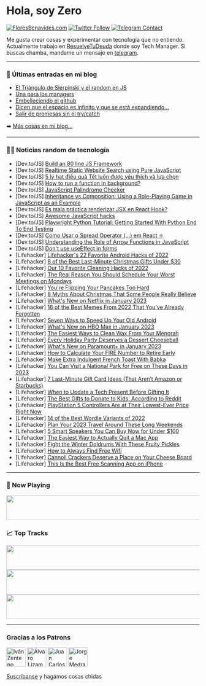 # Hola, soy Zero

[![FloresBenavides.com](https://img.shields.io/website?down_message=oops&label=MiBlog&style=for-the-badge&up_message=online&url=https%3A%2F%2Ffloresbenavides.com)](https://floresbenavides.com) [![Twitter Follow](https://img.shields.io/twitter/follow/ZeroDragon?color=%231DA1F2&label=Follow&logo=twitter&logoColor=ffffff&style=for-the-badge)](https://twitter.com/zerodragon) [![Telegram Contact](https://img.shields.io/badge/escr%C3%ADbeme-ZeroDragon-%2326A5E4?style=for-the-badge&logo=telegram)](https://t.me/zerodragon)

Me gusta crear cosas y experimentar con tecnología que no entiendo.
Actualmente trabajo en [ResuelveTuDeuda](http://github.com/resuelve) donde soy Tech Manager.
Si buscas chamba, mandame un mensaje en [telegram](https://t.me/zerodragon).

---

### 📕 Últimas entradas en mi blog
<!-- BLOG-POST-LIST:START -->
- [El Triángulo de Sierpinski y el random en JS](https://floresbenavides.com/el-triangulo-de-sierpinski-y-el-random-en-js/)
- [Una para los managers](https://floresbenavides.com/una-para-los-managers/)
- [Embelleciendo el github](https://floresbenavides.com/embelleciendo-el-github/)
- [Dicen que el espacio es infinito y que se está expandiendo…](https://floresbenavides.com/dicen-que-el-espacio-es-infinito-y-que-se-esta-expandiendo/)
- [Salir de promesas sin el try/catch](https://floresbenavides.com/salir-de-promesas-sin-el-try-catch/)
<!-- BLOG-POST-LIST:END -->

➡️ [Más cosas en mi blog...](https://floresbenavides.com)

---

### 👨‍💻 Noticias random de tecnología
<!-- TECH-POSTS:START -->
- [Dev.to/JS] [Build an 80 line JS Framework](https://dev.to/dperrymorrow/build-a-js-framework-with-80-lines-of-javascript-1bne)
- [Dev.to/JS] [Realtime Static Website Search using Pure JavaScript](https://dev.to/itsaomi/realtime-static-website-search-using-pure-javascript-35hi)
- [Dev.to/JS] [5 lý hạt điều quà Tết luôn được yêu thích và lựa chọn](https://dev.to/hopquatetsagogifts2023/5-ly-hat-dieu-qua-tet-luon-duoc-yeu-thich-va-lua-chon-531m)
- [Dev.to/JS] [How to run a function in background?](https://dev.to/ekamid/how-to-run-a-function-in-background-2c7g)
- [Dev.to/JS] [JavaScript Palindrome Checker](https://dev.to/nicholasgalante/javascript-palindrome-checker-1pf4)
- [Dev.to/JS] [Inheritance vs Composition: Using a Role-Playing Game in JavaScript as an Example](https://dev.to/kliukovkin/inheritance-vs-composition-using-a-role-playing-game-in-javascript-as-an-example-4b5g)
- [Dev.to/JS] [Es mala práctica renderizar JSX en React Hook?](https://dev.to/doublem_m/es-mala-practica-renderizar-jsx-en-react-hook-15dp)
- [Dev.to/JS] [Awesome JavaScript hacks](https://dev.to/mitchiemt11/awesome-javascript-hacks-35e3)
- [Dev.to/JS] [Playwright Python Tutorial: Getting Started With Python End To End Testing](https://dev.to/lambdatest/playwright-python-tutorial-getting-started-with-python-end-to-end-testing-27bk)
- [Dev.to/JS] [Como Usar o Spread Operator &lpar;…&rpar; em React ⚛](https://dev.to/mpetry/como-usar-o-spread-operator-em-react-22jb)
- [Dev.to/JS] [Understanding the Role of Arrow Functions in JavaScript](https://dev.to/erhaneth/what-are-fat-arrow-functions-354p)
- [Dev.to/JS] [Don&#39;t use useEffect in forms](https://dev.to/paulorievrs/dont-use-useeffect-in-forms-2l5f)
- [Lifehacker] [Lifehacker&#39;s 22 Favorite Android Hacks of 2022](https://lifehacker.com/lifehackers-22-favorite-android-hacks-of-2022-1849916274)
- [Lifehacker] [8 of the Best Last-Minute Christmas Gifts Under $30](https://lifehacker.com/8-of-the-best-last-minute-christmas-gifts-under-30-1849919385)
- [Lifehacker] [Our 10 Favorite Cleaning Hacks of 2022](https://lifehacker.com/our-10-favorite-cleaning-hacks-of-2022-1849919374)
- [Lifehacker] [The Real Reason You Should Schedule Your Worst Meetings on Mondays](https://lifehacker.com/the-real-reason-you-should-schedule-your-worst-meetings-1849918960)
- [Lifehacker] [You&#39;re Flipping Your Pancakes Too Hard](https://lifehacker.com/youre-flipping-your-pancakes-too-hard-1849919013)
- [Lifehacker] [8 Myths About Christmas That Some People Really Believe](https://lifehacker.com/8-myths-about-christmas-that-some-people-really-believe-1849916899)
- [Lifehacker] [What&#39;s New on Netflix in January 2023](https://lifehacker.com/whats-new-on-netflix-in-january-2023-1849919201)
- [Lifehacker] [16 of the Best Memes From 2022 That You&#39;ve Already Forgotten](https://lifehacker.com/16-of-the-best-memes-from-2022-that-youve-already-forgo-1849917713)
- [Lifehacker] [Seven Ways to Speed Up Your Old Android](https://lifehacker.com/seven-ways-to-speed-up-your-old-android-1849918015)
- [Lifehacker] [What&#39;s New on HBO Max in January 2023](https://lifehacker.com/whats-new-on-hbo-max-in-january-2023-1849917362)
- [Lifehacker] [The Easiest Ways to Clean Wax From Your Menorah](https://lifehacker.com/the-easiest-ways-to-clean-wax-from-your-menorah-1849916801)
- [Lifehacker] [Every Holiday Party Deserves a Dessert Cheeseball](https://lifehacker.com/every-holiday-party-deserves-a-dessert-cheeseball-1849916116)
- [Lifehacker] [What&#39;s New on Paramount+ in January 2023](https://lifehacker.com/whats-new-on-paramount-in-january-2023-1849917039)
- [Lifehacker] [How to Calculate Your FIRE Number to Retire Early](https://lifehacker.com/how-to-calculate-your-fire-number-to-retire-early-1849916204)
- [Lifehacker] [Make Extra Indulgent French Toast With Babka](https://lifehacker.com/make-extra-indulgent-french-toast-with-babka-1849915628)
- [Lifehacker] [You Can Visit a National Park for Free on These Days in 2023](https://lifehacker.com/you-can-visit-a-national-park-for-free-on-these-days-in-1849916124)
- [Lifehacker] [7 Last-Minute Gift Card Ideas &lpar;That Aren’t Amazon or Starbucks&rpar;](https://lifehacker.com/7-last-minute-gift-card-ideas-that-aren-t-amazon-or-st-1849916244)
- [Lifehacker] [When to Update a Tech Present Before Gifting It](https://lifehacker.com/when-to-update-a-tech-present-before-gifting-it-1849915760)
- [Lifehacker] [The Best Gifts to Donate to Kids, According to Reddit](https://lifehacker.com/the-best-gifts-to-donate-to-kids-according-to-reddit-1849915324)
- [Lifehacker] [PlayStation 5 Controllers Are at Their Lowest-Ever Price Right Now](https://lifehacker.com/playstation-5-controllers-are-at-their-lowest-ever-pric-1849915503)
- [Lifehacker] [14 of the Best Wordle Variants of 2022](https://lifehacker.com/14-of-the-best-wordle-variants-of-2022-1849915931)
- [Lifehacker] [Plan Your 2023 Travel Around These Long Weekends](https://lifehacker.com/plan-your-2023-travel-around-these-long-weekends-1849915406)
- [Lifehacker] [5 Smart Speakers You Can Buy Now for Under $100](https://lifehacker.com/5-smart-speakers-you-can-buy-now-for-under-100-1849912921)
- [Lifehacker] [The Easiest Way to Actually Quit a Mac App](https://lifehacker.com/the-easiest-way-to-actually-quit-a-mac-app-1849913743)
- [Lifehacker] [Fight the Winter Doldrums With These Fruity Pickles](https://lifehacker.com/fight-the-winter-doldrums-with-these-fruity-pickles-1849913637)
- [Lifehacker] [How to Always Find Free Wifi](https://lifehacker.com/how-to-always-find-free-wifi-1849914769)
- [Lifehacker] [Cannoli Crackers Deserve a Place on Your Cheese Board](https://lifehacker.com/cannoli-crackers-deserve-a-place-on-your-cheese-board-1849914856)
- [Lifehacker] [This Is the Best Free Scanning App on iPhone](https://lifehacker.com/this-is-the-best-free-scanning-app-on-iphone-1849913793)<!-- TECH-POSTS:END -->

---

### 🎵 Now Playing
<a href="https://spotify-now-playing-dun.vercel.app/now-playing?open"><img src="https://spotify-now-playing-dun.vercel.app/now-playing" width="540" height="64"></a>

### 📈 Top Tracks
<a href="https://spotify-now-playing-dun.vercel.app/top-tracks?i=1&open"><img src="https://spotify-now-playing-dun.vercel.app/top-tracks?i=1" width="540" height="64"></a>
<a href="https://spotify-now-playing-dun.vercel.app/top-tracks?i=2&open"><img src="https://spotify-now-playing-dun.vercel.app/top-tracks?i=2" width="540" height="64"></a>
<a href="https://spotify-now-playing-dun.vercel.app/top-tracks?i=3&open"><img src="https://spotify-now-playing-dun.vercel.app/top-tracks?i=3" width="540" height="64"></a>

---

### Gracias a los Patrons
[<img src="https://avatars.githubusercontent.com/u/243380?v=4" alt="Iván Zenteno" width="50px">](https://github.com/k001) [<img src="https://avatars.githubusercontent.com/u/19955639?v=4" alt="Álvaro Lizama" width="50px">](https://github.com/alvarolizama) [<img src="https://avatars.githubusercontent.com/u/2718753?v=4" alt="Juan Carlos Ruiz" width="50px">](https://github.com/JuanCrg90) [<img src="https://avatars.githubusercontent.com/u/37025?v=4" alt="Jorge Medrano" width="50px">](https://github.com/h1pp1e) 

[Suscríbanse](https://www.patreon.com/zerodragon) y hagámos cosas chidas
